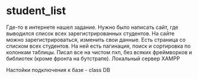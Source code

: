 # student_list
Где-то в интернете нашел задание. Нужно было написать сайт, где выводился список всех зарегистрированных студентов. На сайте можно зарегистрироваться, изменить свои данные. Есть страница со списком всех студентов. На ней есть пагинация, поиск и сортировка по колонкам таблицы.  Писал все на чистом пхп, без всяких фреймворков и библиотек (кроме фронта на бутстрапе). Локальный сервер XAMPP

Настойки подключения к базе - class DB
